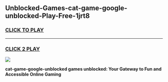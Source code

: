 
## Unblocked-Games-cat-game-google-unblocked-Play-Free-1jrt8
<h3>
<a href="https://premium76.site?title=cat-game-google-unblocked&ref=18A">CLICK TO PLAY</a></h3>
<hr>

<h3>
<a href="https://premium76.site?title=cat-game-google-unblocked&ref=18A">CLICK 2 PLAY</a>
  
</h3>

<a href="https://premium76.site?title=cat-game-google-unblocked&ref=18A"><img src="https://clearcache.store/games.png"></a>


**cat-game-google-unblocked games unblocked: Your Gateway to Fun and Accessible Online Gaming**
